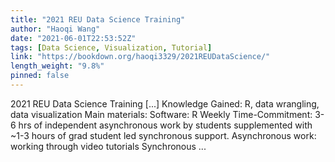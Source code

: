 ```yaml
---
title: "2021 REU Data Science Training"
author: "Haoqi Wang"
date: "2021-06-01T22:53:52Z"
tags: [Data Science, Visualization, Tutorial]
link: "https://bookdown.org/haoqi3329/2021REUDataScience/"
length_weight: "9.8%"
pinned: false
---
```


2021 REU Data Science Training [...] Knowledge Gained: R, data wrangling, data visualization Main materials: Software: R Weekly Time-Commitment: 3-6 hrs of independent asynchronous work by students supplemented with ~1-3 hours of grad student led synchronous support. Asynchronous work: working through video tutorials Synchronous ...
